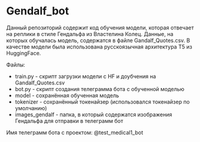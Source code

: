 # Gendalf_bot

Данный репозиторий содержит код обучения модели, которая отвечает на реплики в стиле Гендальфа из Властелина Колец.
Данные, на которых обучалась модель, содержатся в файле Gandalf_Quotes.csv. 
В качестве модели была использована русскоязычная архитектура T5 из HuggingFace.

Файлы:
  * train.py - скрипт загрузки модели с HF и доубчения на Gandalf_Quotes.csv
  * bot.py - скрипт создания телеграмма бота с обученной моделью
  * model - сохранённая обученная модель
  * tokenizer - сохранённый токенайзер (использовался токенайзер по умолчанию)
  * images_gendalf - папка, в который содержатся изображения Гендальфа для отправки в телеграмм бот

Имя телеграмм бота с проектом: @test_medical1_bot
